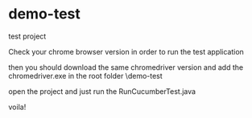 # demo-test
test project

Check your chrome browser version in order to run the test application

then you should download the same chromedriver version and add the chromedriver.exe in the root folder \demo-test

open the project and just run the RunCucumberTest.java

voila!
